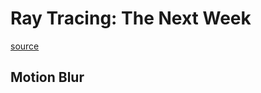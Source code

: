 # Ray Tracing: The Next Week

[source](https://raytracing.github.io/books/RayTracingTheNextWeek.html)

## Motion Blur